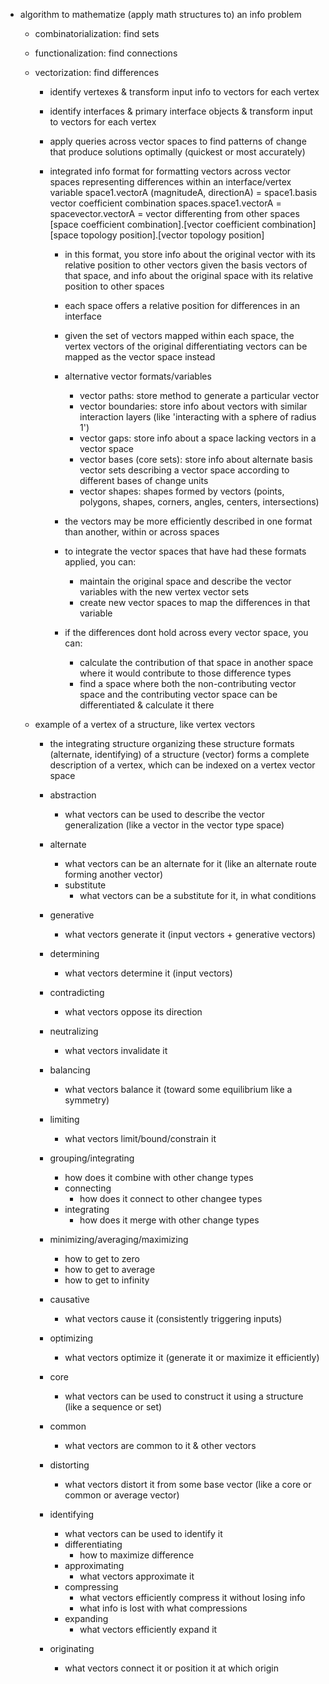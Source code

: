   - algorithm to mathematize (apply math structures to) an info problem

    - combinatorialization: find sets

    - functionalization: find connections

    - vectorization: find differences

      - identify vertexes & transform input info to vectors for each vertex
      - identify interfaces & primary interface objects & transform input to vectors for each vertex
      - apply queries across vector spaces to find patterns of change that produce solutions optimally (quickest or most accurately)

      - integrated info format for formatting vectors across vector spaces representing differences within an interface/vertex variable
        space1.vectorA (magnitudeA, directionA) = space1.basis vector coefficient combination
        spaces.space1.vectorA = spacevector.vectorA = vector differenting from other spaces
        [space coefficient combination].[vector coefficient combination]
        [space topology position].[vector topology position]

        - in this format, you store info about the original vector with its relative position to other vectors given the basis vectors of that space, and info about the original space with its relative position to other spaces

        - each space offers a relative position for differences in an interface

        - given the set of vectors mapped within each space, the vertex vectors of the original differentiating vectors can be mapped as the vector space instead

        - alternative vector formats/variables
          - vector paths: store method to generate a particular vector
          - vector boundaries: store info about vectors with similar interaction layers (like 'interacting with a sphere of radius 1')
          - vector gaps: store info about a space lacking vectors in a vector space
          - vector bases (core sets): store info about alternate basis vector sets describing a vector space according to different bases of change units
          - vector shapes: shapes formed by vectors (points, polygons, shapes, corners, angles, centers, intersections)
          
        - the vectors may be more efficiently described in one format than another, within or across spaces
        - to integrate the vector spaces that have had these formats applied, you can:
          - maintain the original space and describe the vector variables with the new vertex vector sets
          - create new vector spaces to map the differences in that variable
        - if the differences dont hold across every vector space, you can:
          - calculate the contribution of that space in another space where it would contribute to those difference types
          - find a space where both the non-contributing vector space and the contributing vector space can be differentiated & calculate it there

    - example of a vertex of a structure, like vertex vectors
      - the integrating structure organizing these structure formats (alternate, identifying) of a structure (vector) forms a complete description of a vertex, which can be indexed on a vertex vector space

      - abstraction
        - what vectors can be used to describe the vector generalization (like a vector in the vector type space)
      - alternate
        - what vectors can be an alternate for it (like an alternate route forming another vector)
        - substitute
          - what vectors can be a substitute for it, in what conditions
      - generative
        - what vectors generate it (input vectors + generative vectors)
      - determining
        - what vectors determine it (input vectors)
      - contradicting
        - what vectors oppose its direction
      - neutralizing
        - what vectors invalidate it
      - balancing
        - what vectors balance it (toward some equilibrium like a symmetry)
      - limiting
        - what vectors limit/bound/constrain it
      - grouping/integrating
        - how does it combine with other change types
        - connecting
          - how does it connect to other changee types
        - integrating
          - how does it merge with other change types
      - minimizing/averaging/maximizing
        - how to get to zero
        - how to get to average
        - how to get to infinity
      - causative
        - what vectors cause it (consistently triggering inputs)
      - optimizing
        - what vectors optimize it (generate it or maximize it efficiently)
      - core
        - what vectors can be used to construct it using a structure (like a sequence or set)
      - common
        - what vectors are common to it & other vectors
      - distorting
        - what vectors distort it from some base vector (like a core or common or average vector)
      - identifying
        - what vectors can be used to identify it 
        - differentiating
          - how to maximize difference
        - approximating
          - what vectors approximate it
        - compressing
          - what vectors efficiently compress it without losing info
          - what info is lost with what compressions
        - expanding
          - what vectors efficiently expand it
      - originating
        - what vectors connect it or position it at which origin